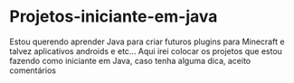 # Projetos-iniciante-em-java
Estou querendo aprender Java para criar futuros plugins para Minecraft e talvez aplicativos androids e etc... Aqui irei colocar os projetos que estou fazendo como iniciante em Java, caso tenha alguma dica,  aceito comentários
